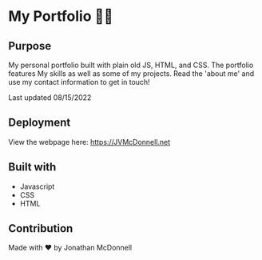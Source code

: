 # My Portfolio 👨‍💼

## Purpose
My personal portfolio built with plain old JS, HTML, and CSS. The portfolio features
My skills as well as some of my projects. Read the 'about me' and use my contact information to get in touch!

Last updated 08/15/2022

## Deployment
View the webpage here: https://JVMcDonnell.net

## Built with
* Javascript
* CSS
* HTML

## Contribution
Made with ❤️ by Jonathan McDonnell